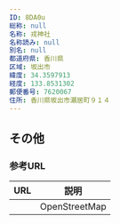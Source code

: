 ```yaml
---
ID: 8DA0u
総称: null
名称: 戎神社
名称読み: null
別名: null
都道府県: 香川県
区域: 坂出市
緯度: 34.3597913
経度: 133.8531302
郵便番号: 7620067
住所: 香川県坂出市瀬居町９１４
---
```


## その他

### 参考URL

| URL | 説明          |
| --- | ------------- |
|     | OpenStreetMap |
